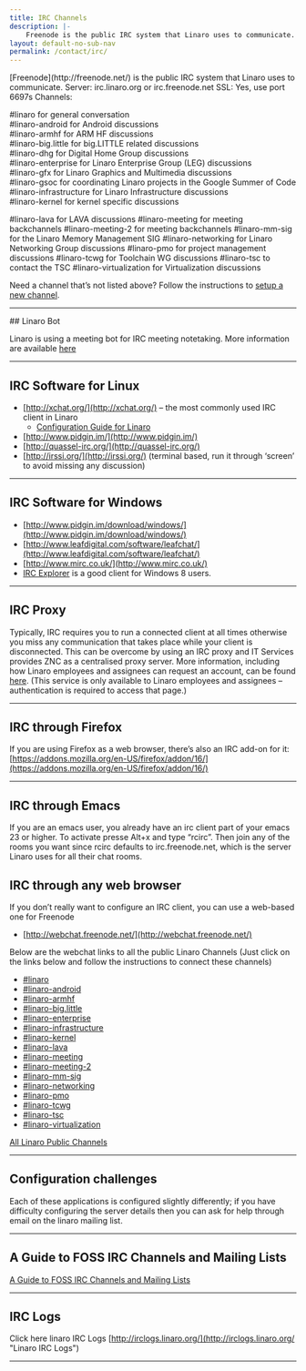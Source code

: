 ```yaml
---
title: IRC Channels
description: |-
    Freenode is the public IRC system that Linaro uses to communicate. Listing of all the IRC channels that Linaro uses to communicate.
layout: default-no-sub-nav
permalink: /contact/irc/
---
```


<div class="row no-padding">

<div class="col-sm-6" markdown="1">
[Freenode](http://freenode.net/) is the public IRC system that Linaro uses to communicate.
Server: irc.linaro.org or irc.freenode.net
SSL: Yes, use port 6697s
Channels:

#linaro for general conversation  
#linaro-android for Android discussions  
#linaro-armhf for ARM HF discussions  
#linaro-big.little for big.LITTLE related discussions  
#linaro-dhg for Digital Home Group discussions  
#linaro-enterprise for Linaro Enterprise Group (LEG) discussions  
#linaro-gfx for Linaro Graphics and Multimedia discussions  
#linaro-gsoc for coordinating Linaro projects in the Google Summer of Code  
#linaro-infrastructure for Linaro Infrastructure discussions  
#linaro-kernel for kernel specific discussions

</div>

<div class="col-sm-6" markdown="1">
#linaro-lava for LAVA discussions  
#linaro-meeting for meeting backchannels  
#linaro-meeting-2 for meeting backchannels  
#linaro-mm-sig for the Linaro Memory Management SIG  
#linaro-networking for Linaro Networking Group discussions  
#linaro-pmo for project management discussions  
#linaro-tcwg for Toolchain WG discussions  
#linaro-tsc to contact the TSC  
#linaro-virtualization for Virtualization discussions<span id="SPAN_50">

Need a channel that’s not listed above? Follow the instructions to [setup a new channel](https://wiki.linaro.org/GettingInvolved/IRC/channelsetup).
</div>

</div>

* * *


<div class="row no-padding">

<div class="col-sm-6" markdown="1">
## Linaro Bot

Linaro is using a meeting bot for IRC meeting notetaking. More information are available [here](https://wiki.linaro.org/Resources/HowTo/LinaroBot)

* * *

## IRC Software for Linux

*   [http://xchat.org/](http://xchat.org/) – the most commonly used IRC client in Linaro
    *   [Configuration Guide for Linaro](https://wiki.linaro.org/Resources/HowTo/XChatConfiguration)
*   [http://www.pidgin.im/](http://www.pidgin.im/)
*   [http://quassel-irc.org/](http://quassel-irc.org/)
*   [http://irssi.org/](http://irssi.org/) (terminal based, run it through ‘screen’ to avoid missing any discussion)

* * *

## IRC Software for Windows

*   [http://www.pidgin.im/download/windows/](http://www.pidgin.im/download/windows/)
*   [http://www.leafdigital.com/software/leafchat/](http://www.leafdigital.com/software/leafchat/)
*   [http://www.mirc.co.uk/](http://www.mirc.co.uk/)
*   [IRC Explorer](http://apps.microsoft.com/windows/en-gb/app/irc-explorer/c210318f-2ec5-4ebf-ac55-87641b4a7733) is a good client for Windows 8 users.

* * *

## IRC Proxy

Typically, IRC requires you to run a connected client at all times otherwise you miss any communication that takes place while your client is disconnected. This can be overcome by using an IRC proxy and IT Services provides ZNC as a centralised proxy server. More information, including how Linaro employees and assignees can request an account, can be found [here](https://collaborate.linaro.org/pages/viewpage.action?pageId=6717578). (This service is only available to Linaro employees and assignees – authentication is required to access that page.)

* * *

## IRC through Firefox

If you are using Firefox as a web browser, there’s also an IRC add-on for it: [https://addons.mozilla.org/en-US/firefox/addon/16/](https://addons.mozilla.org/en-US/firefox/addon/16/)

* * *

## IRC through Emacs

If you are an emacs user, you already have an irc client part of your emacs 23 or higher. To activate presse Alt+x and type “rcirc”. Then join any of the rooms you want since rcirc defaults to irc.freenode.net, which is the server Linaro uses for all their chat rooms.

</div>
<div class="col-sm-6" markdown="1">

## IRC through any web browser

If you don’t really want to configure an IRC client, you can use a web-based one for Freenode

*   [http://webchat.freenode.net/](http://webchat.freenode.net/)

Below are the webchat links to all the public Linaro Channels (Just click on the links below and follow the instructions to connect these channels)

*   [#linaro](http://webchat.freenode.net?channels=linaro&uio=d4)
*   [#linaro-android](http://webchat.freenode.net?channels=linaro-android&uio=d4)
*   [#linaro-armhf](http://webchat.freenode.net?channels=linaro-android&uio=d4)
*   [#linaro-big.little](http://webchat.freenode.net?channels=linaro-big.little&uio=d4)
*   [#linaro-enterprise](http://webchat.freenode.net?channels=linaro-enterprise&uio=d4)
*   [#linaro-infrastructure](http://webchat.freenode.net?channels=linaro-infrastructure&uio=d4)
*   [#linaro-kernel]( http://webchat.freenode.net?channels=linaro-kernel&uio=d4)
*   [#linaro-lava](http://webchat.freenode.net?channels=linaro-lava&uio=d4)
*   [#linaro-meeting](http://webchat.freenode.net?channels=linaro-meeting&uio=d4)
*   [#linaro-meeting-2]( http://webchat.freenode.net?channels=linaro-meeting-2&uio=d4)
*   [#linaro-mm-sig]( http://webchat.freenode.net?channels=linaro-mm-sig&uio=d4)
*   [#linaro-networking](http://webchat.freenode.net?channels=linaro-networking&uio=d4)
*   [#linaro-pmo](http://webchat.freenode.net?channels=linaro-pmo%20&uio=d4)
*   [#linaro-tcwg](http://webchat.freenode.net?channels=linaro-tcwg&uio=d4)
*   [#linaro-tsc](http://webchat.freenode.net?channels=linaro-tsc&uio=d4)
*   [#linaro-virtualization](http://webchat.freenode.net?channels=linaro-virtualization&uio=d4)

[All Linaro Public Channels](http://webchat.freenode.net/?channels=linaro%2Clinaro-android%2Clinaro-armhf%2Clinaro-big.little%2Clinaro-enterprise%2Clinaro-infrastructure%2Clinaro-kernel%2Clinaro-lava%2Clinaro-meeting%2Clinaro-meeting-2%2Clinaro-mm-sig%2Clinaro-multimedia%2Clinaro-pm%2Clinaro-tsc&uio=d4)

* * *

## Configuration challenges

Each of these applications is configured slightly differently; if you have difficulty configuring the server details then you can ask for help through email on the linaro mailing list.

* * *

## A Guide to FOSS IRC Channels and Mailing Lists

[A Guide to FOSS IRC Channels and Mailing Lists](https://docs.google.com/a/linaro.org/document/d/1DcXdJRdLvnpV9LB9GaCTncgz3LNDmoC7t2kNIK43X4Q/edit#heading=h.qggn1yjj1nbi)

* * *

## IRC Logs

Click here linaro IRC Logs [http://irclogs.linaro.org/](http://irclogs.linaro.org/ "Linaro IRC Logs")

</div>

</div>

* * *


